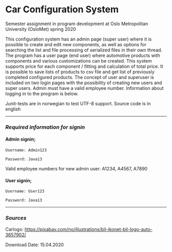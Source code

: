 # Car Configuration System
Semester assignment in program development at Oslo Metropolitan University (OsloMet) spring 2020

This configuration system has an admin page (super user) where it is possible to create and edit new components,
as well as options for searching the list and file processing of serialized files in their own thread.
The program has a user page (end user) where automotive products with components and various customizations
can be created. This system supports price for each component / fitting and calculation of total price. It is
possible to save lists of products to csv file and get list of previously completed configured products.
The concept of user and superuser is included on two login pages with the possibility of creating new
users and super users. Admin must have a valid employee number. Information about logging in to the program is below.

Junit-tests are in norwegian to test UTF-8 support. Source code is in english 

------
### **_Required information for signin_**

#### **Admin signin;**
````
Username: Admin123

Password: Java13
````
Valid employee numbers for new admin user: A1234, A4567, A7890

#### **User signin;**
````
Username: User123

Password: Java13
````
---

### **_Sources_**
Carlogo:
https://pixabay.com/no/illustrations/bil-ikonet-bil-logo-auto-3657902/

Download Date: 15.04.2020

